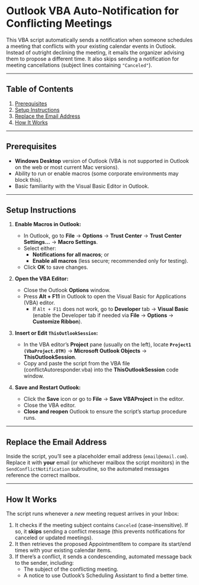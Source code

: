 # Outlook VBA Auto-Notification for Conflicting Meetings

This VBA script automatically sends a notification when someone schedules a meeting that conflicts with your existing calendar events in Outlook. Instead of outright declining the meeting, it emails the organizer advising them to propose a different time. It also skips sending a notification for meeting cancellations (subject lines containing `"Canceled"`).

---

## Table of Contents
1. [Prerequisites](#prerequisites)
2. [Setup Instructions](#setup-instructions)
3. [Replace the Email Address](#replace-the-email-address)
4. [How It Works](#how-it-works)
---

## Prerequisites

- **Windows Desktop** version of Outlook (VBA is not supported in Outlook on the web or most current Mac versions).
- Ability to run or enable macros (some corporate environments may block this).
- Basic familiarity with the Visual Basic Editor in Outlook.

---

## Setup Instructions

1. **Enable Macros in Outlook:**
   - In Outlook, go to **File** → **Options** → **Trust Center** → **Trust Center Settings...** → **Macro Settings**.
   - Select either:
     - **Notifications for all macros**; or  
     - **Enable all macros** (less secure; recommended only for testing).
   - Click **OK** to save changes.

2. **Open the VBA Editor:**
   - Close the Outlook **Options** window.
   - Press **Alt + F11** in Outlook to open the Visual Basic for Applications (VBA) editor.  
     - If `Alt + F11` does not work, go to **Developer** tab → **Visual Basic** (enable the Developer tab if needed via **File** → **Options** → **Customize Ribbon**).

3. **Insert or Edit `ThisOutlookSession`:**
   - In the VBA editor’s **Project** pane (usually on the left), locate **`Project1 (VbaProject.OTM)`** → **Microsoft Outlook Objects** → **ThisOutlookSession**.
   - Copy and paste the script from the VBA file (conflictAutoresponder.vba) into the **ThisOutlookSession** code window.

4. **Save and Restart Outlook:**
   - Click the **Save** icon or go to **File** → **Save VBAProject** in the editor.
   - Close the VBA editor.
   - **Close and reopen** Outlook to ensure the script’s startup procedure runs.

---

## Replace the Email Address

Inside the script, you’ll see a placeholder email address (`email@email.com`). Replace it with **your** email (or whichever mailbox the script monitors) in the `SendConflictNotification` subroutine, so the automated messages reference the correct mailbox.

---

## How It Works

The script runs whenever a *new* meeting request arrives in your Inbox:

1. It checks if the meeting subject contains `Canceled` (case-insensitive). If so, it **skips** sending a conflict message (this prevents notifications for canceled or updated meetings).
2. It then retrieves the proposed AppointmentItem to compare its start/end times with your existing calendar items.
3. If there’s a conflict, it sends a condescending, automated message back to the sender, including:
   - The subject of the conflicting meeting.
   - A notice to use Outlook’s Scheduling Assistant to find a better time.
